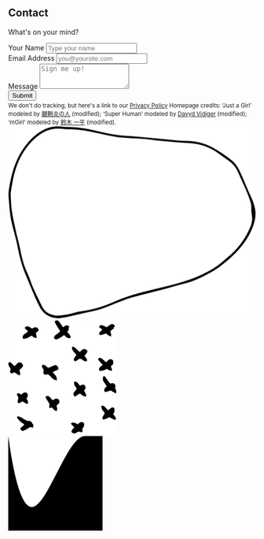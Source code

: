 <section class="o-hidden bg-primary-2 text-light has-divider contact-top">
  <div class="container layer-2">
    <div class="row justify-content-center text-center mb-3">
      <div>
        <h2>Contact</h2>
        <p class="lead">
          What's on your mind?
        </p>
      </div>
    </div>
    <div class="row justify-content-center">
      <div class="col">
        <form accept-charset="utf-8" action="https://formspree.io/f/mwkwwoqn" method="post">
          <input type="hidden" name="_subject" id="email-subject" value="Contact Form Submission">
          <div class="form-group">
            <label for="name">Your Name</label>
            <input name="name" id="name" type="text" class="form-control form-control-lg" placeholder="Type your name" required>
          </div>
          <div class="form-group mt-2">
            <label for="email">Email Address</label>
            <input name="_replyto" id="email" type="email" class="form-control form-control-lg" placeholder="you@yoursite.com" required>
          </div>
          <div class="form-group mt-2">
            <label for="message">Message</label>
            <textarea name="message" id="message" class="form-control form-control-lg" placeholder="Sign me up!" rows="3" required></textarea>
          </div>
          <div class="form-group text-center mt-3">
            <button class="btn btn-lg btn-block btn-rust mb-2" type="submit">Submit</button>
          </div>
        </form>
        <small class="font-weight-normal text-muted text-left">
          We don't do tracking, but here's a link to our <a href="/privacy">Privacy Policy</a>
        </small>
        <small class="text-center font-weight-normal text-muted mt-6 pt-3 pb-3">
          Homepage credits: ‘Just a Girl’ modeled by <a href="https://sketchfab.com/3d-models/just-a-girl-b2359160a4f54e76b5ae427a55d9594d" target="_blank" class="text-blue">腱鞘炎の人</a> (modified); ‘Super Human’ modeled by <a href="https://sketchfab.com/3d-models/super-human-7aa58e978b9f4357b8e73d8e0440c896" target="_blank" class="text-blue">Davyd Vidiger</a> (modified); ‘mGirl’ modeled by <a href="https://github.com/mgear-dev/Data-centric_rigging_sample_data" target="_blank" class="text-blue">鈴木 一平</a> (modified).
        </small>
      </div>
    </div>
  </div>
  <div class="decoration-wrapper d-none d-lg-block">
    <div class="decoration top middle-y scale-2" data-jarallax-element="-50 -50">
      <img class="bg-primary-2" src="/assets/images/decorations/deco-ring-1.svg" alt="deco-ring-1 decoration" data-inject-svg />
    </div>
    <div class="decoration middle-y right scale-2" data-jarallax-element="50 0">
      <img class="bg-primary" src="/assets/images/decorations/deco-dots-3.svg" alt="deco-dots-3 decoration" data-inject-svg />
    </div>
  </div>
  <div class="divider">
    <img src="/assets/images/dividers/divider-3.svg" alt="graphical divider" data-inject-svg />
  </div>
</section>
